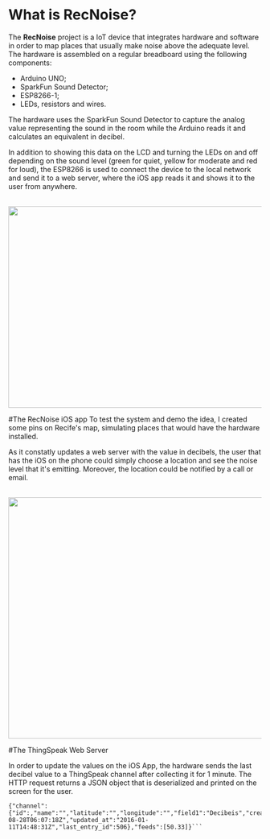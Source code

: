 # What is RecNoise?
The **RecNoise** project is a IoT device that integrates hardware and software in order to map places that 
usually make noise above the adequate level. The hardware is assembled on a regular breadboard using the following components:

* Arduino UNO;
* SparkFun Sound Detector;
* ESP8266-1;
* LEDs, resistors and wires.

The hardware uses the SparkFun Sound Detector to capture the analog value representing the sound in the room while the Arduino reads it and calculates an equivalent in decibel. 

In addition to showing this data on the LCD and turning the LEDs on and off depending on the sound level (green for quiet, yellow for moderate and red for loud), the ESP8266 is used to connect the device to the local network and send it to a web server, where the iOS app reads it and shows it to the user from anywhere.

<p><br/>
<img src="http://toribeiro.com/static/img/slm.png" width="512" height="401" class="img-responsive center-block" />
<br/>

#The RecNoise iOS app
To test the system and demo the idea, I created some pins on Recife's map, simulating places that would have the hardware installed. 

As it constatly updates a web server with the value in decibels, the user that has the iOS on the phone could simply choose a location and see the noise level that it's emitting. Moreover, the location could be notified by a call or email.

<p><br/>
<img src="http://toribeiro.com/static/img/print.png" width="875" height="480" class="img-responsive center-block" />
<br/>

#The ThingSpeak Web Server

In order to update the values on the iOS App, the hardware sends the last decibel value to a ThingSpeak channel after collecting it for 1 minute. The HTTP request returns a JSON object that is deserialized and printed on the screen for the user.
```
{"channel":{"id":,"name":"","latitude":"","longitude":"","field1":"Decibeis","created_at":"2015-08-28T06:07:18Z","updated_at":"2016-01-11T14:48:31Z","last_entry_id":506},"feeds":[50.33]}```
